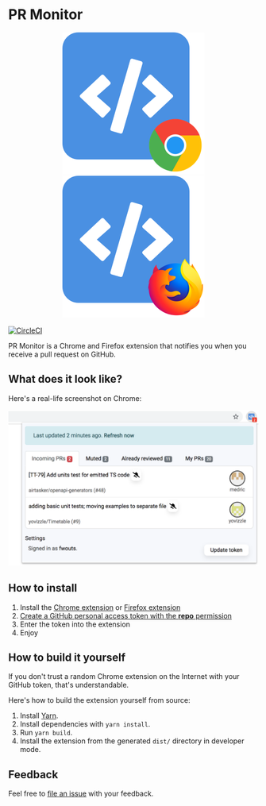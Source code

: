 # PR Monitor

<p align="center">
  <a href="https://chrome.google.com/webstore/detail/pr-monitor/pneldbfhblmldbhmkolclpkijgnjcmng">
    <img src="./images/logo-chrome.png" />
  </a>
  <a href="https://addons.mozilla.org/en-US/firefox/addon/pr-monitor">
    <img src="./images/logo-firefox.png" />
  </a>
</p>

[![CircleCI](https://circleci.com/gh/zenclabs/prmonitor.svg?style=svg)](https://circleci.com/gh/zenclabs/prmonitor)

PR Monitor is a Chrome and Firefox extension that notifies you when you receive a pull request on GitHub.

## What does it look like?

Here's a real-life screenshot on Chrome:

<p align="center">
  <img src="./screenshots/v0.3.2.png" />
</p>

## How to install

1. Install the [Chrome extension](https://chrome.google.com/webstore/detail/pr-monitor/pneldbfhblmldbhmkolclpkijgnjcmng) or [Firefox extension](https://addons.mozilla.org/en-US/firefox/addon/pr-monitor)
2. [Create a GitHub personal access token with the **repo** permission](https://github.com/settings/tokens)
3. Enter the token into the extension
4. Enjoy

## How to build it yourself

If you don't trust a random Chrome extension on the Internet with your GitHub token, that's understandable.

Here's how to build the extension yourself from source:

1. Install [Yarn](https://yarnpkg.com).
2. Install dependencies with `yarn install`.
3. Run `yarn build`.
4. Install the extension from the generated `dist/` directory in developer mode.

## Feedback

Feel free to [file an issue](https://github.com/zenclabs/prmonitor/issues) with your feedback.
